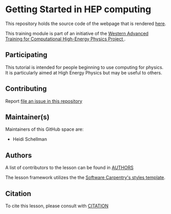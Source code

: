 
Getting Started in HEP computing
=========================================

This repository holds the source code of the webpage that is rendered [here](https://hschellman/training-docs). 

This training module is part of an initiative of the [Western Advanced Training for Computational High-Energy Physics Project ](https://watchep.org/).

## Participating

This tutorial is intended for people beginning to use computing for physics.  It is particularly aimed at High Energy Physics but may be useful to others.


## Contributing

Report [file an issue in this repository](https://github.com/hschellman/training-docs/issues)

## Maintainer(s)

Maintainers of this GitHub space are:

* Heidi Schellman

## Authors

A list of contributors to the lesson can be found in [AUTHORS](AUTHORS)

The lesson framework utilizes the the [Software Carpentry's styles template][carpentry-source].

## Citation

To cite this lesson, please consult with [CITATION](CITATION)

[carpentry-source]: https://github.com/carpentries/lesson-example
